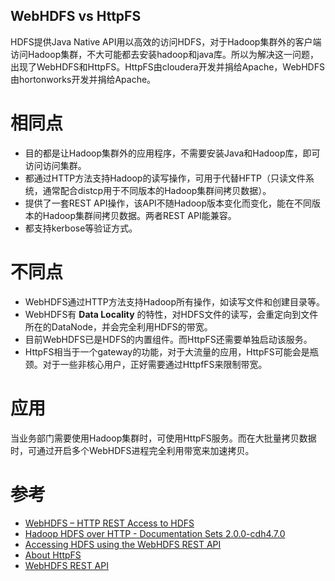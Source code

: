WebHDFS vs HttpFS
---

HDFS提供Java Native API用以高效的访问HDFS，对于Hadoop集群外的客户端访问Hadoop集群，不大可能都去安装hadoop和java库。所以为解决这一问题，出现了WebHDFS和HttpFS。HttpFS由cloudera开发并捐给Apache，WebHDFS由hortonworks开发并捐给Apache。

相同点
===
- 目的都是让Hadoop集群外的应用程序，不需要安装Java和Hadoop库，即可访问访问集群。
- 都通过HTTP方法支持Hadoop的读写操作，可用于代替HFTP（只读文件系统，通常配合distcp用于不同版本的Hadoop集群间拷贝数据）。
- 提供了一套REST API操作，该API不随Hadoop版本变化而变化，能在不同版本的Hadoop集群间拷贝数据。两者REST API能兼容。
- 都支持kerbose等验证方式。

不同点
===
- WebHDFS通过HTTP方法支持Hadoop所有操作，如读写文件和创建目录等。
- WebHDFS有 **Data Locality** 的特性，对HDFS文件的读写，会重定向到文件所在的DataNode，并会完全利用HDFS的带宽。
- 目前WebHDFS已是HDFS的内置组件。而HttpFS还需要单独启动该服务。
- HttpFS相当于一个gateway的功能，对于大流量的应用，HttpFS可能会是瓶颈。对于一些非核心用户，正好需要通过HttpfFS来限制带宽。

应用
===
当业务部门需要使用Hadoop集群时，可使用HttpFS服务。而在大批量拷贝数据时，可通过开启多个WebHDFS进程完全利用带宽来加速拷贝。

参考
===
- [WebHDFS – HTTP REST Access to HDFS](http://zh.hortonworks.com/blog/webhdfs-%E2%80%93-http-rest-access-to-hdfs/)
- [Hadoop HDFS over HTTP - Documentation Sets 2.0.0-cdh4.7.0](http://archive.cloudera.com/cdh4/cdh/4/hadoop/hadoop-hdfs-httpfs/index.html)
- [Accessing HDFS using the WebHDFS REST API](https://www.linkedin.com/pulse/20140717115238-176301000-accessing-hdfs-using-the-webhdfs-rest-api-vs-httpfs)
- [About HttpFS](http://www.cloudera.com/documentation/archive/cdh/4-x/4-7-1/CDH4-Installation-Guide/cdh4ig_topic_25_1.html)
- [WebHDFS REST API](https://hadoop.apache.org/docs/current/hadoop-project-dist/hadoop-hdfs/WebHDFS.html)
